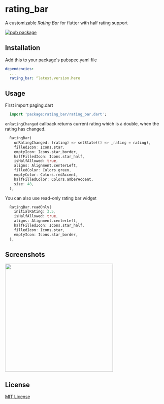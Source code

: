 # rating_bar

A customizable *Rating Bar* for flutter with half rating support

[![pub package](https://img.shields.io/pub/v/rating_bar.svg?style=popout)](https://pub.dartlang.org/packages/rating_bar)

## Installation

Add this to your package's pubspec.yaml file

```yaml
dependencies:
  ...
  rating_bar: ^latest.version.here
```

## Usage
First import paging.dart

```dart
  import 'package:rating_bar/rating_bar.dart';
```
`onRatingChanged` callback returns current rating which is a double,
when the rating has changed.

```dart
  RatingBar(
    onRatingChanged: (rating) => setState(() => _rating = rating),
    filledIcon: Icons.star,
    emptyIcon: Icons.star_border,
    halfFilledIcon: Icons.star_half,
    isHalfAllowed: true,
    aligns: Alignment.centerLeft,
    filledColor: Colors.green,
    emptyColor: Colors.redAccent,
    halfFilledColor: Colors.amberAccent, 
    size: 48,
  ),
```

You can also use read-only rating bar widget

```dart
  RatingBar.readOnly(
    initialRating: 3.5,
    isHalfAllowed: true,
    aligns: Alignment.centerLeft,
    halfFilledIcon: Icons.star_half,
    filledIcon: Icons.star,
    emptyIcon: Icons.star_border,
  ),
```

## Screenshots

<image src="https://raw.github.com/joshmatta/rating_bar/master/flutter_01.png" width="350px"/>

## License
[MIT License](https://github.com/joshmatta/rating_bar/blob/master/LICENSE)
